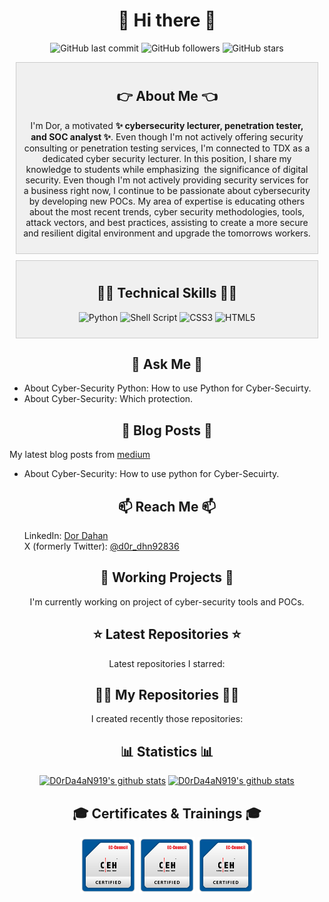 <!DOCTYPE html>
<html lang="en">
<head>
  <meta charset="UTF-8">
  <meta name="viewport" content="width=device-width, initial-scale=1.0">
  <link rel="stylesheet" type="text/css" href="assets/css/style.css">
</head>
<body>
    <h1 align="center">👋 Hi there 👋</h1>
    <!--START_SECTION:badgesTagsGithub-->
    <div id="TagsGithub" align="center">
        <p id="badgesTagsGithub">
          <img src="https://img.shields.io/github/last-commit/D0rDa4aN919/D0rDa4aN919?label=updated" alt="GitHub last commit">
          <img src="https://img.shields.io/github/followers/D0rDa4aN919?label=GitHub%20followers" alt="GitHub followers">
          <img src="https://img.shields.io/github/stars/D0rDa4aN919?label=GitHub%20stars" alt="GitHub stars">
        </p>
    </div>
    <!--END_SECTION:badgesTagsGithub-->
    <div id="sider">
        <!--START_SECTION:Explain-->
        <div id="about_me" align="center" class="container one_side" style="background-color: #f0f0f0; padding: 10px; border: 1px solid #ccc; margin: 10px; box-sizing: border-box;">
            <h2>👉 About Me 👈</h2>
            <p id="badgesTagsLang">I'm Dor, a motivated <b>✨ cybersecurity lecturer, penetration tester, and SOC analyst ✨</b>. 
            Even though I'm not actively offering security consulting or penetration testing services, I'm connected to TDX as a dedicated cyber security lecturer. In this position, I share my knowledge to students while emphasizing  the significance of digital security. 
            Even though I'm not actively providing security services for a business right now, I continue to be passionate about cybersecurity by developing new POCs. My area of expertise is educating others about the most recent trends, cyber security methodologies, tools, attack vectors, and best practices, assisting to create a more secure and resilient digital environment and upgrade the tomorrows workers.
            </p>
        </div>
        <!--END_SECTION:Explain-->
        <!--START_SECTION:badgesTagsLang-->
        <div id="techskill" align="center" class="container one_side" style="background-color: #f0f0f0; padding: 10px; border: 1px solid #ccc; margin: 10px; box-sizing: border-box;">
            <h2>🧑‍💻 Technical Skills 🧑‍💻</h2>
            <p id="TechnicalSkill">
                <img src="https://img.shields.io/badge/python-3670A0?style=for-the-badge&logo=python&logoColor=ffdd54" alt="Python">
                <img src="https://img.shields.io/badge/shell_script-%23121011.svg?style=for-the-badge&logo=gnu-bash&logoColor=white" alt="Shell Script">
                <img src="https://img.shields.io/badge/css3-%231572B6.svg?style=for-the-badge&logo=css3&logoColor=white" alt="CSS3">
                <img src="https://img.shields.io/badge/html5-%23E34F26.svg?style=for-the-badge&logo=html5&logoColor=white" alt="HTML5">
            </p>
        </div>
        <!--END_SECTION:badgesTagsLang-->
        <!--START_SECTION:askMe-->
        <div id="ask_me" class="container second_side">
            <h2 align="center">💬 Ask Me 💬</h2>
            <p id="askMe"> 
            <ul>
                <li>About Cyber-Security Python: How to use Python for Cyber-Secuirty.</li>
                <li>About Cyber-Security: Which protection.</li>
            </ul>
            </p>
        </div>
        <!--END_SECTION:askMe-->
        <!--START_SECTION:Blog-->
        <div id="blog" class="container second_side">
            <h2 align="center">📖 Blog Posts 📖</h2>
            <!-- https://medium.com/@dordaha491n/feed -->
            <p id="my_blog">My latest blog posts from <a href="https://medium.com/@dordaha491n" target="_blank">medium</a><br>
            <ul>
                <li>About Cyber-Security: How to use python for Cyber-Secuirty.</li>
            </ul>
            </p>
        </div>
        <!--END_SECTION:Blog-->
        <!--START_SECTION:reach-->
        <div id="reach_me" class="container second_side">
            <h2 align="center">📫 Reach Me 📫</h2>
            <ol>
                <il>LinkedIn: <a href="https://www.linkedin.com/in/dor-dahan-b44655154/" target="_blank">Dor Dahan</a></il><br>
                <il>X (formerly Twitter): <a href="https://twitter.com/d0r_dhn92836" target="_blank">@d0r_dhn92836</a></il>
            </ol>
        </div>
        <!--END_SECTION:reach-->
    </div>
    <!--START_SECTION:currently-->
    <div id="repositories" align="center" class="container second_side">
        <h2 align="center">👷 Working Projects 👷</h2>
        <p id="repositories">I'm currently working on project of cyber-security tools and POCs.</p>
    </div>
    <!--END_SECTION:currently-->
    <!--START_SECTION:Latest-->
    <!-- need to add -->
    <!-- <div id="certificates_div" align="center">
        <h2 align="center">🚀 Latest Releases 🚀</h2>
        <p>Latest releases I contributed to:</p>
    </div> -->
    <!--END_SECTION:Latest-->
    <!--START_SECTION:repositories-->
    <div id="repositories" align="center" class="container second_side">
        <h2 align="center">⭐ Latest Repositories ⭐</h2>
        <p id="repositories">Latest repositories I starred:</p>
    </div>
    <!--END_SECTION:repositories-->
    <!--START_SECTION:recently-->
    <div id="certificates_div" align="center" class="container one_side">
        <h2 align="center">👨‍💻 My Repositories 👨‍💻</h2>
        <p>I created recently those repositories:</p>
    </div>
    <!--END_SECTION:recently-->
    <!--START_SECTION:Statistics-->
    <div id="certificates_div" align="center" class="container">
        <h2 align="center">📊 Statistics 📊</h2>
        <a href="https://github-readme-stats.vercel.app/api?username=D0rDa4aN919&show_icons=true&theme=radical" target="_blank"><img src="https://github-readme-stats.vercel.app/api?username=D0rDa4aN919&show_icons=true&theme=radical" alt="D0rDa4aN919's github stats"></a>
        <a href="https://github-readme-stats.vercel.app/api/top-langs/?username=D0rDa4aN919&layout=compact" target="_blank"><img src="https://github-readme-stats.vercel.app/api/top-langs/?username=D0rDa4aN919&layout=compact" alt="D0rDa4aN919's github stats"></a>
    </div>
    <!--END_SECTION:Statistics-->
    <!--START_SECTION:Certificates-->
    <div id="certificates_div" align="center" class="container">
        <h2 align="center">🎓 Certificates & Trainings 🎓</h2>
        <p id="certificates">
          <a href="https://aspen.eccouncil.org/Home" target="_blank"><img src="assets/images/ceh_logo.png" alt="Certified Ethical Hacker (CEH)" width="90px" height="90px"></a>
          <a href="https://aspen.eccouncil.org/Home" target="_blank"><img src="assets/images/ceh_logo.png" alt="HackerU Theoretical Certificate" width="90px" height="90px"></a>
          <a href="https://aspen.eccouncil.org/Home" target="_blank"><img src="assets/images/ceh_logo.png" alt="ThriveDx Arena Penetration Tester Practical Certificate (TAPT)" width="90px" height="90px"></a>
        </p>
    </div>
    <!--END_SECTION:Certificates-->
    <!--START_SECTION:badgesCert-->
    <!--END_SECTION:badgesCert-->
</body>
</html>
